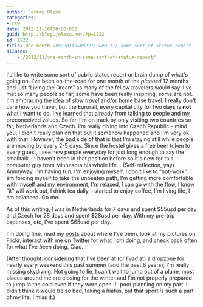 ```yaml
---
author: Jeremy Olexa
categories:
- rtw
date: 2012-11-16T00:00:00Z
guid: http://blog.jolexa.net/?p=1222
id: 1222
title: One month &#8220;in&#8221; &#8211; some sort of status report
aliases:
    - /2012/11/one-month-in-some-sort-of-status-report/
---
```


I'd like to write some sort of public status report or brain dump of what's going on. I've been on-the-road for one month of the *planned* 12 months and just &#8220;Living the Dream&#8221; as many of the fellow travelers would say. I've met so many people so far, some have been really inspiring, some are not. I'm embracing the idea of *slow travel* and/or home base travel. I really don't care how you travel, but the Eurorail, every capital city for two days is **not** what I want to do. I've learned that already from talking to people and my preconceived values. So far, I'm on track by only visiting two countries so far, Netherlands and Czech. I'm really diving into Czech Republic &#8211; mind you, I didn't really plan on that but it somehow happened and I'm very ok with that. However, the bad side of that is that I'm staying still while people are moving by every 2-5 days. Since the hostel gives a free beer token to every guest, I see new people everyday for just long enough to say the smalltalk &#8211; I haven't been in that position before so it's new for this computer guy from Minnesota his whole life&#8230; (Self-reflection, yay) Annnyway, I'm having fun, I'm enjoying myself, I don't like to &#8220;not-work&#8221;, I am forcing myself to take the unbeaten path, I'm getting more comfortable with myself and my environment, I'm relaxed, I can go with the flow, I know &#8220;it&#8221; will work out, I drink tea daily, I started to enjoy coffee, I'm living life, I am balanced. Go me.

As of this writing, I was in Netherlands for 7 days and spent $55usd per day and Czech for 28 days and spent $28usd per day. With my pre-trip expenses, etc, I've spent $65usd per day.

I'm doing fine, read my [posts][1] about where I've been, look at my pictures on [Flickr][2], interact with me on [Twitter][3] for what I *am* doing, and check back often for what I've *been* doing. Ciao.

(After thought: considering that I've been at (or *lived* at) a dropzone for nearly every weekend this past summer (and the past 6 years), I'm really missing skydiving. Not going to lie, I can't wait to jump out of a plane, most places around me are closing for the winter and I'm not properly prepared to jump in the cold even if they were open <img src="http://blog.jolexa.net/wp-includes/images/smilies/frownie.png" alt=":(" class="wp-smiley" style="height: 1em; max-height: 1em;" /> poor planning on my part. I didn't think it would be so bad, taking a hiatus, but that sport *is* such a part of my life. I miss it.)

 [1]: http://blog.jolexa.net/category/life/rtw/
 [2]: http://www.flickr.com/photos/jolexa/sets/
 [3]: http://twitter.com/jolexa